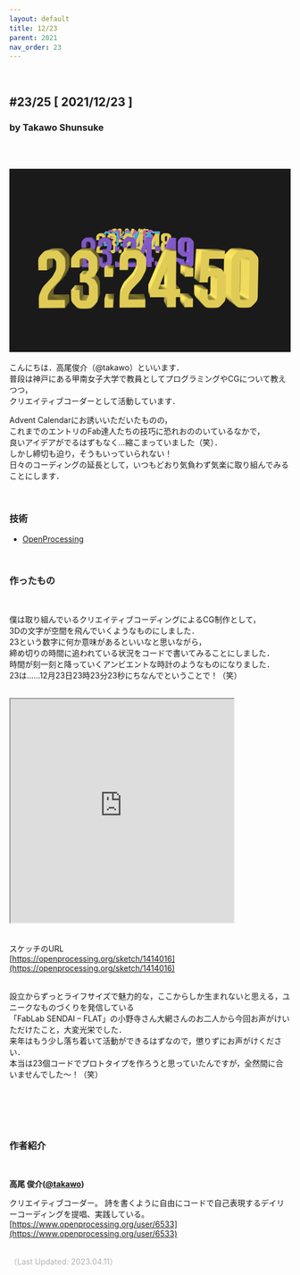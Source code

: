 ```yaml
---
layout: default
title: 12/23
parent: 2021
nav_order: 23
---
```


<br>

## **#23/25 [ 2021/12/23 ]**<br>
### by Takawo Shunsuke
<br><br>

<img src="../assets/2021/1223/01.png" width="680" alt="hi" class="inline"/><br>

こんにちは．高尾俊介（@takawo）といいます．<br>
普段は神戸にある甲南女子大学で教員としてプログラミングやCGについて教えつつ，<br>
クリエイティブコーダーとして活動しています．<br>

Advent Calendarにお誘いいただいたものの，<br>
これまでのエントリのFab達人たちの技巧に恐れおののいているなかで，<br>
良いアイデアがでるはずもなく…縮こまっていました（笑）．<br>
しかし締切も迫り，そうもいっていられない！<br>
日々のコーディングの延長として，いつもどおり気負わず気楽に取り組んでみることにします．

<br>

### **技術**

* [OpenProcessing](https://openprocessing.org/)

<br>

### **作ったもの**
<br>

僕は取り組んでいるクリエイティブコーディングによるCG制作として，<br>
3Dの文字が空間を飛んでいくようなものにしました．<br>
23という数字に何か意味があるといいなと思いながら，<br>
締め切りの時間に追われている状況をコードで書いてみることにしました．<br>
時間が刻一刻と降っていくアンビエントな時計のようなものになりました．<br>
23は……12月23日23時23分23秒にちなんでということで！（笑）<br><br>

<iframe src="https://openprocessing.org/sketch/1414016/embed/" width="400" height="400"></iframe>
<br><br>

スケッチのURL<br>
[https://openprocessing.org/sketch/1414016](https://openprocessing.org/sketch/1414016)<br>
<br>

設立からずっとライフサイズで魅力的な，ここからしか生まれないと思える，ユニークなものづくりを発信している<br>
「FabLab SENDAI – FLAT」の小野寺さん大網さんのお二人から今回お声がけいただけたこと，大変光栄でした．<br>
来年はもう少し落ち着いて活動ができるはずなので，懲りずにお声がけください．<br>
本当は23個コードでプロトタイプを作ろうと思っていたんですが，全然間に合いませんでした〜！（笑）

<br><br><br><br>

### **作者紹介**
<br>

**高尾 俊介([@takawo](https://twitter.com/takawo))**<br>

クリエイティブコーダー。
詩を書くように自由にコードで自己表現するデイリーコーディングを提唱、実践している。
[https://www.openprocessing.org/user/6533](https://www.openprocessing.org/user/6533)
<br><br>

<span style="color:#B2B2B2">
（Last Updated: 2023.04.11）
</span>
